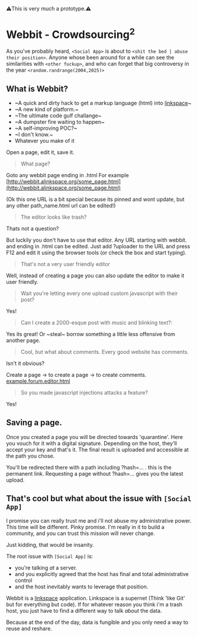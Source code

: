 ⚠️This is very much a prototype.⚠️

# Webbit - Crowdsourcing<sup>2</sup>

As you've probably heard, `<Social App>` is about to `<shit the bed | abuse their position>`.
Anyone whose been around for a while can see the similarities with `<other fuckup>`,
and who can forget that big controversy in the year `<random.randrange(2004,2025)>`

## What is Webbit?

- ~A quick and dirty hack to get a markup language (html) into [linkspace](https://www.linkspace.dev)~  
- ~A new kind of platform.~  
- ~The ultimate code gulf challange~  
- ~A dumpster fire waiting to happen~  
- ~A self-improving POC?~
- ~I don't know.~
- Whatever you make of it
    
Open a page, edit it, save it.

> What page?

Goto any webbit page ending in .html
For example [http://webbit.alinkspace.org/some_page.html](http://webbit.alinkspace.org/some_page.html)

(Ok this one URL is a bit special because its pinned and wont update, but any other path_name.html url can be edited!)

> The editor looks like trash?

Thats not a question?

But luckily you don't have to use that editor. 
Any URL starting with webbit. and ending in .html can be edited.
Just add ?uploader to the URL and press F12  and edit it using the browser tools (or check the box and start typing).

> That's not a very user friendly editor

Well, instead of creating a page you can also update the editor to make it user friendly.

> Wait you're letting every one upload custom javascript with their post?

Yes!

> Can I create a 2000-esque post with music and blinking text?:

Yes its great!
Or ~steal~ borrow something a little less offensive from another page.

> Cool, but what about comments. Every good website has comments.

Isn't it obvious? 

Create a page -> to create a page -> to create comments. [example.forum.editor.html](./static/example.forum.editor.html)

> So you made javascript injections attacks a feature?

Yes!

## Saving a page.

Once you created a page you will be directed towards 'quarantine'.
Here you vouch for it with a digital signature.
Depending on the host, they'll accept your key and that's it.
The final result is uploaded and accessible at the path you chose.

You'll be redirected there with a path including ?hash=... . this is the permanent link.
Requesting a page without ?hash=... gives you the latest upload. 

## That's cool but what about the issue with `[Social App]`

I promise you can really trust me and i'll not abuse my administrative power.
This time will be different. Pinky promise.
I'm really in it to build a community, and you can trust this mission will never change.

Just kidding, that would be insanity.

The root issue with `[Social App]` is:

- you're talking _at_ a server.
- and you explicitly agreed that the host has final and total administrative control
- and the host inevitably wants to leverage that position.

Webbit is a [linkspace](https://www.linkspace.dev) application. Linkspace is a supernet (Think 'like Git' but for everything but code).
If for whatever reason you think i'm a trash host, you just have to find a different way to talk _about_ the data.

Because at the end of the day, data is fungible and you only need a way to reuse and reshare.

